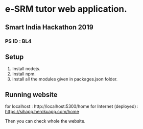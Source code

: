 # e-SRM tutor web application.

## Smart India Hackathon 2019
### PS ID : BL4

## Setup

1. Install nodejs.
2. Install npm.
3. install all the modules given in packages.json folder.

## Running website

for localhost : http://localhost:5300/home
for Internet (deployed) : https://sihapp.herokuapp.com/home

Then you can check whole the website. 
